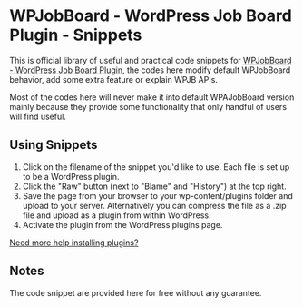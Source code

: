 WPJobBoard - WordPress Job Board Plugin - Snippets
========================

This is official library of useful and practical code snippets for [WPJobBoard - WordPress Job Board Plugin](http://wpjobboard.net/), the codes here modify default WPJobBoard behavior, add some extra feature or explain WPJB APIs.

Most of the codes here will never make it into default WPAJobBoard version mainly because they provide some functionality that only handful of users will find useful.

## Using Snippets

1. Click on the filename of the snippet you'd like to use. Each file is set up to be a WordPress plugin.
2. Click the "Raw" button (next to "Blame" and "History") at the top right.
3. Save the page from your browser to your wp-content/plugins folder and upload to your server. Alternatively you can compress the file as a .zip file and upload as a plugin from within WordPress. 
4. Activate the plugin from the WordPress plugins page.

[Need more help installing plugins?](http://codex.wordpress.org/Managing_Plugins#Installing_Plugins)

## Notes

The code snippet are provided here for free without any guarantee.
